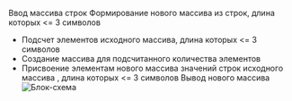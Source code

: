 Ввод массива строк
Формирование нового массива из строк, длина которых <= 3 символов
* Подсчет элементов исходного массива, длина которых <= 3 символов
* Создание массива для подсчитанного количества элементов
* Присвоение элементам нового массива значений строк исходного массива , длина которых <= 3 символов
Вывод нового массива
![Блок-схема]()